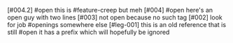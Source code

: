 [#004.2] #open this is #feature-creep but meh
[#004] #open here's an open guy
                with two lines
[#003]        not open because no such tag
[#002]       look for job #openings somewhere else
[#leg-001]   this is an old reference that is still #open
               it has a prefix which will hopefully be ignored
